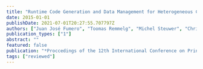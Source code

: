 ```yaml
---
title: "Runtime Code Generation and Data Management for Heterogeneous Computing in Java"
date: 2015-01-01
publishDate: 2021-07-01T20:27:55.707797Z
authors: ["Juan José Fumero", "Toomas Remmelg", "Michel Steuwer", "Christophe Dubach"]
publication_types: ["1"]
abstract: ""
featured: false
publication: "*Proccedings of the 12th International Conference on Principles and Practice of Programming on the Java Platform: Virtual machines, languages, and tools (<span style=\"font-weight:bold\"><span style=\"font-weight:bold;color:black\">PPPJ</span></span>)*"
tags: ["reviewed"]
---
```


